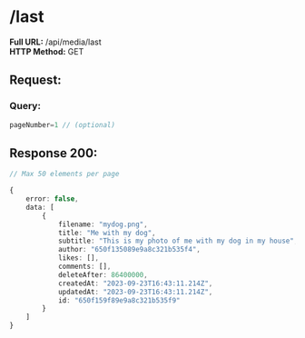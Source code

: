 # /last
**Full URL:** /api/media/last  
**HTTP Method:** GET  
## Request:
### Query:
```ts
pageNumber=1 // (optional)
```
## Response **200**:
```ts
// Max 50 elements per page

{
    error: false,
    data: [
        {
            filename: "mydog.png",
            title: "Me with my dog",
            subtitle: "This is my photo of me with my dog in my house",
            author: "650f135089e9a8c321b535f4",
            likes: [],
            comments: [],
            deleteAfter: 86400000,
            createdAt: "2023-09-23T16:43:11.214Z",
            updatedAt: "2023-09-23T16:43:11.214Z",
            id: "650f159f89e9a8c321b535f9"
        }
    ]
}
```